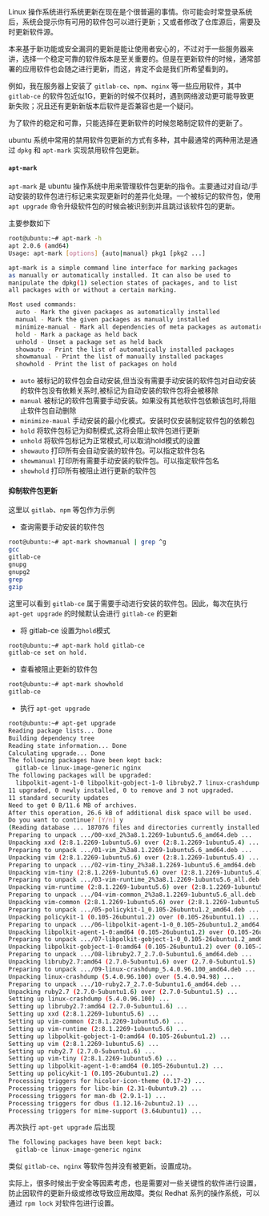Linux 操作系统进行系统更新在现在是个很普遍的事情。你可能会时常登录系统后，系统会提示你有可用的软件包可以进行更新；又或者修改了仓库源后，需要及时更新软件源。

本来基于新功能或安全漏洞的更新是能让使用者安心的，不过对于一些服务器来讲，选择一个稳定可靠的软件版本是至关重要的。但是在更新软件的时候，通常部署的应用软件也会随之进行更新，而这，肯定不会是我们所希望看到的。

例如，我在服务器上安装了 `gitlab-ce`、`npm`、`nginx` 等一些应用软件，其中 `gitlab-ce` 的软件包近似1G，更新的时候不仅耗时，遇到网络波动更可能导致更新失败；况且还有更新新版本后软件是否兼容也是一个疑问。

为了软件的稳定和可靠，只能选择在更新软件的时候忽略制定软件的更新了。

ubuntu 系统中常用的禁用软件包更新的方式有多种，其中最通常的两种用法是通过 `dpkg` 和 `apt-mark` 实现禁用软件包更新。

#### `apt-mark` 
`apt-mark` 是 ubuntu 操作系统中用来管理软件包更新的指令。主要通过对自动/手动安装的软件包进行标记来实现更新时的差异化处理。一个被标记的软件包，使用 `apt upgrade` 命令升级软件包的时候会被识别到并且跳过该软件包的更新。

主要参数如下
```bash
root@ubuntu:~# apt-mark -h
apt 2.0.6 (amd64)
Usage: apt-mark [options] {auto|manual} pkg1 [pkg2 ...]

apt-mark is a simple command line interface for marking packages
as manually or automatically installed. It can also be used to
manipulate the dpkg(1) selection states of packages, and to list
all packages with or without a certain marking.

Most used commands:
  auto - Mark the given packages as automatically installed
  manual - Mark the given packages as manually installed
  minimize-manual - Mark all dependencies of meta packages as automatically installed.
  hold - Mark a package as held back
  unhold - Unset a package set as held back
  showauto - Print the list of automatically installed packages
  showmanual - Print the list of manually installed packages
  showhold - Print the list of packages on hold

```
- `auto` 被标记的软件包会自动安装,但当没有需要手动安装的软件包对自动安装的软件包没有依赖关系时,被标记为自动安装的软件包将会被移除
- `manual` 被标记的软件包需要手动安装。如果没有其他软件包依赖该包时,将阻止软件包自动删除
- `minimize-maual` 手动安装的最小化模式。安装时仅安装制定软件包的依赖包
- `hold` 将软件包标记为抑制模式,这将会阻止软件包进行更新
- `unhold` 将软件包标记为正常模式,可以取消hold模式的设置
- `showauto` 打印所有会自动安装的软件包。可以指定软件包名
- `showmanual` 打印所有需要手动安装的软件包。可以指定软件包名
- `showhold` 打印所有被阻止进行更新的软件包

#### 抑制软件包更新
这里以 `gitlab`、`npm` 等包作为示例
- 查询需要手动安装的软件包
```bash
root@ubuntu:~# apt-mark showmanual | grep ^g
gcc
gitlab-ce
gnupg
gnupg2
grep
gzip
```
这里可以看到 `gitlab-ce` 属于需要手动进行安装的软件包。因此，每次在执行 `apt-get upgrade` 的时候默认会进行 `gitlab-ce` 的更新
- 将 gitlab-ce 设置为`hold`模式
```bash
root@ubuntu:~# apt-mark hold gitlab-ce
gitlab-ce set on hold.
```
- 查看被阻止更新的软件包
```bash
root@ubuntu:~# apt-mark showhold
gitlab-ce
```
- 执行 `apt-get upgrade` 
```bash
root@ubuntu:~# apt-get upgrade
Reading package lists... Done
Building dependency tree
Reading state information... Done
Calculating upgrade... Done
The following packages have been kept back:
  gitlab-ce linux-image-generic nginx
The following packages will be upgraded:
  libpolkit-agent-1-0 libpolkit-gobject-1-0 libruby2.7 linux-crashdump policykit-1 ruby2.7 vim vim-common vim-runtime vim-tiny xxd
11 upgraded, 0 newly installed, 0 to remove and 3 not upgraded.
11 standard security updates
Need to get 0 B/11.6 MB of archives.
After this operation, 26.6 kB of additional disk space will be used.
Do you want to continue? [Y/n] y
(Reading database ... 187076 files and directories currently installed.)
Preparing to unpack .../00-xxd_2%3a8.1.2269-1ubuntu5.6_amd64.deb ...
Unpacking xxd (2:8.1.2269-1ubuntu5.6) over (2:8.1.2269-1ubuntu5.4) ...
Preparing to unpack .../01-vim_2%3a8.1.2269-1ubuntu5.6_amd64.deb ...
Unpacking vim (2:8.1.2269-1ubuntu5.6) over (2:8.1.2269-1ubuntu5.4) ...
Preparing to unpack .../02-vim-tiny_2%3a8.1.2269-1ubuntu5.6_amd64.deb ...
Unpacking vim-tiny (2:8.1.2269-1ubuntu5.6) over (2:8.1.2269-1ubuntu5.4) ...
Preparing to unpack .../03-vim-runtime_2%3a8.1.2269-1ubuntu5.6_all.deb ...
Unpacking vim-runtime (2:8.1.2269-1ubuntu5.6) over (2:8.1.2269-1ubuntu5.4) ...
Preparing to unpack .../04-vim-common_2%3a8.1.2269-1ubuntu5.6_all.deb ...
Unpacking vim-common (2:8.1.2269-1ubuntu5.6) over (2:8.1.2269-1ubuntu5.4) ...
Preparing to unpack .../05-policykit-1_0.105-26ubuntu1.2_amd64.deb ...
Unpacking policykit-1 (0.105-26ubuntu1.2) over (0.105-26ubuntu1.1) ...
Preparing to unpack .../06-libpolkit-agent-1-0_0.105-26ubuntu1.2_amd64.deb ...
Unpacking libpolkit-agent-1-0:amd64 (0.105-26ubuntu1.2) over (0.105-26ubuntu1.1) ...
Preparing to unpack .../07-libpolkit-gobject-1-0_0.105-26ubuntu1.2_amd64.deb ...
Unpacking libpolkit-gobject-1-0:amd64 (0.105-26ubuntu1.2) over (0.105-26ubuntu1.1) ...
Preparing to unpack .../08-libruby2.7_2.7.0-5ubuntu1.6_amd64.deb ...
Unpacking libruby2.7:amd64 (2.7.0-5ubuntu1.6) over (2.7.0-5ubuntu1.5) ...
Preparing to unpack .../09-linux-crashdump_5.4.0.96.100_amd64.deb ...
Unpacking linux-crashdump (5.4.0.96.100) over (5.4.0.94.98) ...
Preparing to unpack .../10-ruby2.7_2.7.0-5ubuntu1.6_amd64.deb ...
Unpacking ruby2.7 (2.7.0-5ubuntu1.6) over (2.7.0-5ubuntu1.5) ...
Setting up linux-crashdump (5.4.0.96.100) ...
Setting up libruby2.7:amd64 (2.7.0-5ubuntu1.6) ...
Setting up xxd (2:8.1.2269-1ubuntu5.6) ...
Setting up vim-common (2:8.1.2269-1ubuntu5.6) ...
Setting up vim-runtime (2:8.1.2269-1ubuntu5.6) ...
Setting up libpolkit-gobject-1-0:amd64 (0.105-26ubuntu1.2) ...
Setting up vim (2:8.1.2269-1ubuntu5.6) ...
Setting up ruby2.7 (2.7.0-5ubuntu1.6) ...
Setting up vim-tiny (2:8.1.2269-1ubuntu5.6) ...
Setting up libpolkit-agent-1-0:amd64 (0.105-26ubuntu1.2) ...
Setting up policykit-1 (0.105-26ubuntu1.2) ...
Processing triggers for hicolor-icon-theme (0.17-2) ...
Processing triggers for libc-bin (2.31-0ubuntu9.2) ...
Processing triggers for man-db (2.9.1-1) ...
Processing triggers for dbus (1.12.16-2ubuntu2.1) ...
Processing triggers for mime-support (3.64ubuntu1) ...
```
再次执行 `apt-get upgrade` 后出现 
```bash
The following packages have been kept back:
  gitlab-ce linux-image-generic nginx
``` 
类似 `gitlab-ce`、`nginx` 等软件包并没有被更新。设置成功。

实际上，很多时候出于安全等因素考虑，也是需要对一些关键性的软件进行设置，防止因软件的更新升级或修改导致应用故障。类似 Redhat 系列的操作系统，可以通过 `rpm lock` 对软件包进行设置。